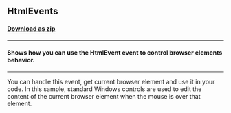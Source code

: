 ## HtmlEvents
#### [Download as zip](https://minhaskamal.github.io/DownGit/#/home?url=https://github.com/GrapeCity/ComponentOne-WinForms-Samples/tree/master/NetFramework\XHtmlEditor\CS\HtmlEvents)
____
#### Shows how you can use the HtmlEvent event to control browser elements behavior.
____
You can handle this event, get current browser element and use it in your code. In this sample, standard Windows controls are used to edit the content of the current browser element when the mouse is over that element. 